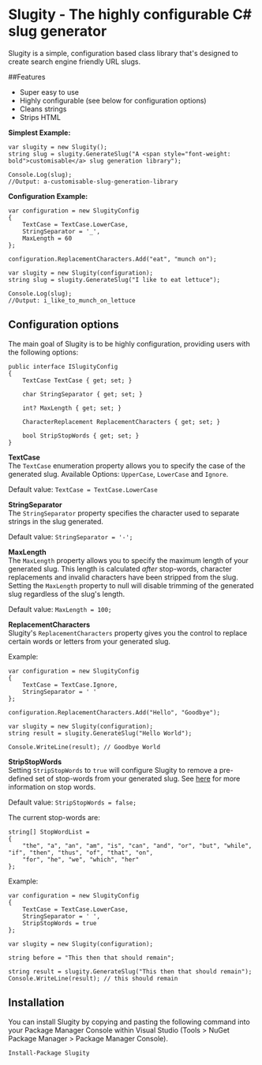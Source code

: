# Slugity - The highly configurable C# slug generator 

Slugity is a simple, configuration based class library that's designed to create search engine friendly URL slugs.

##Features

- Super easy to use
- Highly configurable (see below for configuration options)
- Cleans strings
- Strips HTML


**Simplest Example:**

    var slugity = new Slugity();
    string slug = slugity.GenerateSlug("A <span style="font-weight: bold">customisable</a> slug generation library");
    
    Console.Log(slug); 
    //Output: a-customisable-slug-generation-library

**Configuration Example:**

    var configuration = new SlugityConfig
    {
        TextCase = TextCase.LowerCase,
        StringSeparator = '_',
        MaxLength = 60
    };
    
    configuration.ReplacementCharacters.Add("eat", "munch on");
    
    var slugity = new Slugity(configuration);
    string slug = slugity.GenerateSlug("I like to eat lettuce");
    
    Console.Log(slug);
    //Output: i_like_to_munch_on_lettuce

## Configuration options

The main goal of Slugity is to be highly configuration, providing users with the following options:

    public interface ISlugityConfig
    {
        TextCase TextCase { get; set; } 
    
        char StringSeparator { get; set; }
    
        int? MaxLength { get; set; }
    
        CharacterReplacement ReplacementCharacters { get; set; }
    
        bool StripStopWords { get; set; }
    }

**TextCase**   
The `TextCase` enumeration property allows you to specify the case of the generated slug.
Available Options: `UpperCase`, `LowerCase` and `Ignore`.

Default value: `TextCase = TextCase.LowerCase`

**StringSeparator**   
The `StringSeparator` property specifies the character used to separate strings in the slug generated.

Default value: `StringSeparator = '-';`

**MaxLength**   
The `MaxLength` property allows you to specify the maximum length of your generated slug. This length is calculated *after* stop-words, character replacements and invalid characters have been stripped from the slug. Setting the `MaxLength` property to null will disable trimming of the generated slug regardless of the slug's length.

Default value: `MaxLength = 100;`

**ReplacementCharacters**   
Slugity's `ReplacementCharacters` property gives you the control to replace certain words or letters from your generated slug.

Example:

    var configuration = new SlugityConfig
    {
        TextCase = TextCase.Ignore,
        StringSeparator = ' '
    };

    configuration.ReplacementCharacters.Add("Hello", "Goodbye");

    var slugity = new Slugity(configuration);
    string result = slugity.GenerateSlug("Hello World");

    Console.WriteLine(result); // Goodbye World


**StripStopWords**  
Setting `StripStopWords` to `true` will configure Slugity to remove a pre-defined set of stop-words from your generated slug. See [here](http://blogs.iit.edu/iit_web/2013/04/29/seo-the-evil-stop-words/) for more information on stop words. 

Default value: `StripStopWords = false;`

The current stop-words are:

    string[] StopWordList =
    {
        "the", "a", "an", "am", "is", "can", "and", "or", "but", "while", "if", "then", "thus", "of", "that", "on",
        "for", "he", "we", "which", "her"
    };
    
Example:

    var configuration = new SlugityConfig
    {
        TextCase = TextCase.LowerCase,
        StringSeparator = ' ',
        StripStopWords = true
    };

    var slugity = new Slugity(configuration);

    string before = "This then that should remain";

    string result = slugity.GenerateSlug("This then that should remain");
    Console.WriteLine(result); // this should remain

## Installation

You can install Slugity by copying and pasting the following command into your Package Manager Console within Visual Studio (Tools > NuGet Package Manager > Package Manager Console).

`Install-Package Slugity`
